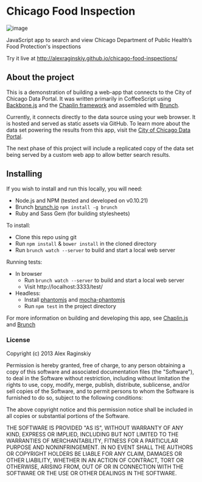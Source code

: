 # Chicago Food Inspection

![image](https://f.cloud.github.com/assets/925730/1580365/2924ab28-51bc-11e3-8f2a-9d73ddcceebe.png)


JavaScript app to search and view Chicago Department of Public Health’s Food Protection's inspections

Try it live at http://alexraginskiy.github.io/chicago-food-inspections/

## About the project

This is a demonstration of building a web-app that connects to the City of Chicago Data Portal.
It was written primarily in CoffeeScript using [Backbone.js](http://backbonejs.org/) and the [Chaplin framework](http://chaplinjs.org/) and assembled with [Brunch](http://brunch.io).

Currently, it connects directly to the data source using your web browser. It is hosted and served as static assets via GitHub. To learn more about the data set powering the results from this app, visit the [City of Chicago Data Portal](https://data.cityofchicago.org/Health-Human-Services/Food-Inspections/4ijn-s7e5).

The next phase of this project will include a replicated copy of the data set being served by a custom web app to allow better search results.

## Installing

If you wish to install and run this locally, you will need:
* Node.js and NPM (tested and developed on v0.10.21)
* Brunch [brunch.io](http://brunch.io) `npm install -g brunch`
* Ruby and Sass Gem (for building stylesheets)

To install:
* Clone this repo using git
* Run `npm install` & `bower install` in the cloned directory
* Run `brunch watch --server` to build and start a local web server

Running tests:
* In browser
  * Run `brunch watch --server` to build and start a local web server
  * Visit http://localhost:3333/test/
* Headless: 
  * Install [phantomjs](http://phantomjs.org/) and [mocha-phantomjs](https://github.com/metaskills/mocha-phantomjs)
  * Run `npm test` in the project directory

For more information on building and developing this app, see [Chaplin.js](http://chaplinjs.org/) and [Brunch](http://brunch.io)

### License

Copyright (c) 2013 Alex Raginskiy

Permission is hereby granted, free of charge, to any person
obtaining a copy of this software and associated documentation
files (the "Software"), to deal in the Software without
restriction, including without limitation the rights to use,
copy, modify, merge, publish, distribute, sublicense, and/or sell
copies of the Software, and to permit persons to whom the
Software is furnished to do so, subject to the following
conditions:

The above copyright notice and this permission notice shall be
included in all copies or substantial portions of the Software.

THE SOFTWARE IS PROVIDED "AS IS", WITHOUT WARRANTY OF ANY KIND,
EXPRESS OR IMPLIED, INCLUDING BUT NOT LIMITED TO THE WARRANTIES
OF MERCHANTABILITY, FITNESS FOR A PARTICULAR PURPOSE AND
NONINFRINGEMENT. IN NO EVENT SHALL THE AUTHORS OR COPYRIGHT
HOLDERS BE LIABLE FOR ANY CLAIM, DAMAGES OR OTHER LIABILITY,
WHETHER IN AN ACTION OF CONTRACT, TORT OR OTHERWISE, ARISING
FROM, OUT OF OR IN CONNECTION WITH THE SOFTWARE OR THE USE OR
OTHER DEALINGS IN THE SOFTWARE.
